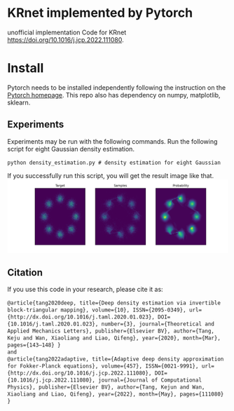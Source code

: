 # KRnet implemented by Pytorch
unofficial implementation Code for KRnet https://doi.org/10.1016/j.jcp.2022.111080. 

# Install
Pytorch needs to be installed independently following the instruction on the [Pytorch homepage](https://pytorch.org/).
This repo also has dependency on numpy, matplotlib, sklearn. 


## Experiments
Experiments may be run with the following commands. 
Run the following script for eight Gaussian density estimation.
```shell
python density_estimation.py # density estimation for eight Gaussian
```
If you successfully run this script, you will get the result image like that.
![Eight Gaussian density estimation](./flow_sample.png "density estimation")


## Citation

If you use this code in your research, please cite it as:

```
@article{tang2020deep, title={Deep density estimation via invertible block-triangular mapping}, volume={10}, ISSN={2095-0349}, url={http://dx.doi.org/10.1016/j.taml.2020.01.023}, DOI={10.1016/j.taml.2020.01.023}, number={3}, journal={Theoretical and Applied Mechanics Letters}, publisher={Elsevier BV}, author={Tang, Keju and Wan, Xiaoliang and Liao, Qifeng}, year={2020}, month={Mar}, pages={143–148} }
and 
@article{tang2022adaptive, title={Adaptive deep density approximation for Fokker-Planck equations}, volume={457}, ISSN={0021-9991}, url={http://dx.doi.org/10.1016/j.jcp.2022.111080}, DOI={10.1016/j.jcp.2022.111080}, journal={Journal of Computational Physics}, publisher={Elsevier BV}, author={Tang, Kejun and Wan, Xiaoliang and Liao, Qifeng}, year={2022}, month={May}, pages={111080} }
```
